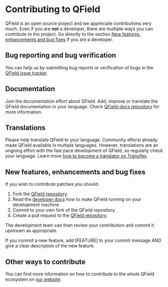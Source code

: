 # Contributing to QField

QField is an open source project and we appreciate contributions very much. Even if you are **not** a developer, there are multiple ways you can contribute to the project. Go directly to the section [New features, enhancements and bug fixes](#new-features-enhancements-and-bug-fixes) if you are a developer.

## Bug reporting and bug verification

You can help us by submitting bug reports or verification of bugs in the [QField issue tracker](https://github.com/opengisch/QField/issues).

## Documentation

Join the documentation effort about QField. Add, improve or translate the QField documentation in your language.
Check [QField-docs repository](https://github.com/opengisch/QField-docs#qfield-documentation) for more information.

## Translations

Please help translate QField to your language. Community efforst already made QField available in multiple languages. However, translations are an ongoing effort with the fast pace development of QField, so regularly check your language. Learn more [how to become a translator on Transifex](https://docs.transifex.com/getting-started-1/translators#joining-a-translation-team).

## New features, enhancements and bug fixes

If you wish to contribute patches you should:

1. Fork the [QField repository](https://github.com/opengisch/QField).
2. Read the [developer docs](https://github.com/opengisch/QField/blob/master/doc/dev.md) how to make QField running on your development machine.
3. Commit to your own fork of the QField repository.
4. Create a pull request to the [QField repository](https://github.com/opengisch/QField/pulls).

The development team can then review your contribution and commit it upstream as appropriate.

If you commit a new feature, add [FEATURE] to your commit message AND give a clear description of the new feature.

## Other ways to contribute

You can find more information on how to contribute to the whole QField ecosystem on [our website](https://docs.qfield.org/get-started/contribute/#development).
